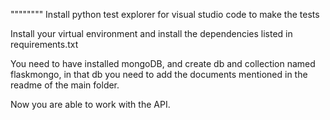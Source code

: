 """"""""
Install python test explorer for visual studio code to make the tests

Install your virtual environment and install the dependencies listed in requirements.txt

<!-- DATABASE -->
You need to have installed mongoDB, and create db and collection named flaskmongo, in that db you need to add the documents mentioned in the readme of the main folder.

Now you are able to work with the API.